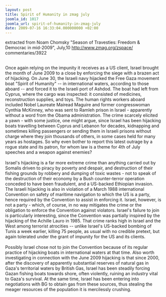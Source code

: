 ```yaml
---
layout: post
title: Spirit of Humanity in zmag july
joomla_id: 1017
joomla_url: spirit-of-humanity-in-zmag-july
date: 2009-07-16 16:33:04.000000000 +02:00
---
```

extracted from Noam Chomsky "Season of Travesties: Freedom &amp; Democrac in mid-2009", July,10 <a href="http://www.zmag.org/zspace/commentaries/3922" target="_blank">http://www.zmag.org/zspace/<wbr />commentaries/3922</a><br /> 

<br /> Once again relying on the impunity it receives as a US client, Israel brought the month of June 2009 to a close by enforcing the siege with a brazen act of hijacking. On June 30, the Israeli navy hijacked the Free Gaza movement boat "Spirit of Humanity" -- in international waters, according to those aboard -- and forced it to the Israeli port of Ashdod. The boat had left from Cyprus, where the cargo was inspected: it consisted of medicines, reconstruction supplies, and toys. The human rights workers aboard included Nobel Laureate Mairead Maguire and former congresswoman Cynthia McKinney, who was sent to Ramleh prison in Israel - apparently without a word from the Obama administration. The crime scarcely elicited a yawn - with some justice, one might argue, since Israel has been hijacking boats travelling between Cyprus and Lebanon for decades, kidnapping and sometimes killing passengers or sending them in Israeli prisons without charge where they join thousands of others, in some cases held for many years as hostages. So why even bother to report this latest outrage by a rogue state and its patron, for whom law is a theme for 4th of July speeches and a weapon against enemies?<br /> <br /> Israel's hijacking is a far more extreme crime than anything carried out by Somalis driven to piracy by poverty and despair, and destruction of their fishing grounds by robbery and dumping of toxic wastes - not to speak of the destruction of their economy by a Bush counter-terror operation conceded to have been fraudulent, and a US-backed Ethiopian invasion. The Israeli hijacking is also in violation of a March 1988 international Convention on safety of maritime navigation to which the US is a party, hence required by the Convention to assist in enforcing it. Israel, however, is not a party - which, of course, in no way mitigates the crime or the obligation to enforce the Convention against violators. Israel's failure to join is particularly interesting, since the Convention was partially inspired by the hijacking of the Achille Lauro in 1985. That crime ranks high in Israel and the West among terrorist atrocities -- unlike Israel's US-backed bombing of Tunis a week earlier, killing 75 people, as usual with no credible pretext, but again tolerated under the grant of impunity for the US and its clients.<br /> <br /> Possibly Israel chose not to join the Convention because of its regular practice of hijacking boats in international waters at that time. Also worth investigating in connection with the June 2009 hijacking is that since 2000, after the discovery of apparently substantial reserves of natural gas in Gaza's territorial waters by British Gas, Israel has been steadily forcing Gazan fishing boats towards shore, often violently, ruining an industry vital to Gaza's survival. At the same time, Israel has been entering into negotiations with BG to obtain gas from these sources, thus stealing the meager resources of the population it is mercilessly crushing.
